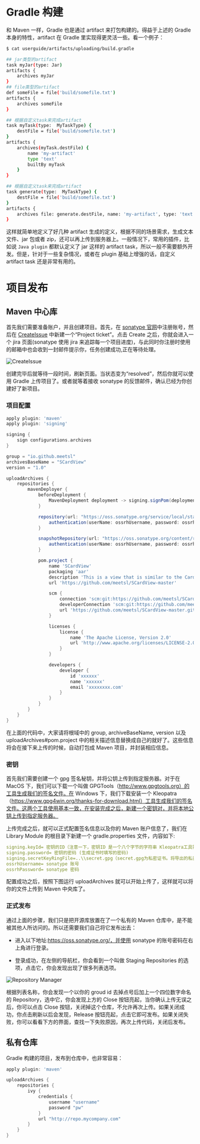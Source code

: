 # Gradle 构建

和 Maven 一样，Gradle 也是通过 artifact 来打包构建的。得益于上述的 Gradle 本身的特性，artifact 在 Gradle 里实现得更灵活一些。看一个例子：

```sh
$ cat userguide/artifacts/uploading/build.gradle

## jar类型的artifact
task myJar(type: Jar)
artifacts {
    archives myJar
}
## file类型的artifact
def someFile = file('build/somefile.txt')
artifacts {
    archives someFile
}

## 根据自定义task来完成artifact
task myTask(type:  MyTaskType) {
    destFile = file('build/somefile.txt')
}
artifacts {
    archives(myTask.destFile) {
        name 'my-artifact'
        type 'text'
        builtBy myTask
    }
}

## 根据自定义task来完成artifact
task generate(type:  MyTaskType) {
    destFile = file('build/somefile.txt')
}
artifacts {
    archives file: generate.destFile, name: 'my-artifact', type: 'text', builtBy: generate
}
```

这样就简单地定义了好几种 artifact 生成的定义，根据不同的场景需求，生成文本文件、jar 包或者 zip，还可以再上传到服务器上。一般情况下，常用的插件，比如说 `Java plugin` 都默认定义了 jar 这样的 artifact task，所以一般不需要额外开发。但是，针对于一些复杂情况，或者在 plugin 基础上增强的话，自定义 artifact task 还是非常有用的。

# 项目发布

## Maven 中心库

首先我们需要准备账户，并且创建项目。首先，在 [sonatype 官网](https://issues.sonatype.org/)中注册账号，然后在 [CreateIssue](https://issues.sonatype.org/secure/CreateIssue.jspa?issuetype=21&pid=10134) 中新建一个“Project ticket”。点击 Create 之后，你就会进入一个 jira 页面(sonatype 使用 jira 来追踪每一个项目进度)，与此同时你注册时使用的邮箱中也会收到一封邮件提示你，任务创建成功,正在等待处理。

![CreateIssue](https://s2.ax1x.com/2019/12/21/QjDPI0.md.png)

创建完毕后就等待一段时间，刷新页面。当状态变为“resolved”，然后你就可以使用 Gradle 上传项目了。或者就等着接收 sonatype 的反馈邮件，确认已经为你创建好了新项目。

### 项目配置

```groovy
apply plugin: 'maven'
apply plugin: 'signing'

signing {
    sign configurations.archives
}

group = "io.github.meetsl"
archivesBaseName = "SCardView"
version = "1.0"

uploadArchives {
    repositories {
        mavenDeployer {
            beforeDeployment {
                MavenDeployment deployment -> signing.signPom(deployment)
            }

            repository(url: "https://oss.sonatype.org/service/local/staging/deploy/maven2/") {
                authentication(userName: ossrhUsername, password: ossrhPassword)
            }

            snapshotRepository(url: "https://oss.sonatype.org/content/repositories/snapshots/") {
                authentication(userName: ossrhUsername, password: ossrhPassword)
            }

            pom.project {
                name 'SCardView'
                packaging 'aar'
                description 'This is a view that is similar to the CardView of google，but it can change the position of shadow and the shadow color of it . '
                url 'https://github.com/meetsl/SCardView-master'

                scm {
                    connection 'scm:git:https://github.com/meetsl/SCardView-master.git'
                    developerConnection 'scm:git:https://github.com/meetsl/SCardView-master.git'
                    url 'https://github.com/meetsl/SCardView-master.git'
                }

                licenses {
                    license {
                        name 'The Apache License, Version 2.0'
                        url 'http://www.apache.org/licenses/LICENSE-2.0.txt'
                    }
                }

                developers {
                    developer {
                        id 'xxxxxx'
                        name 'xxxxxx'
                        email 'xxxxxxxx.com'
                    }
                }
            }
        }
    }
}
```

在上面的代码中，大家请将根域中的 group, archiveBaseName, version 以及 uploadArchives#pom.project 中的相关描述信息替换成自己的就好了。这些信息将会在接下来上传的时候，自动打包成 Maven 项目，并封装相应信息。

### 密钥

首先我们需要创建一个 gpg 签名秘钥，并将公钥上传到指定服务器。对于在 MacOS 下，我们可以下载一个叫做 GPGTools（http://www.gpgtools.org）的工具生成我们的签名文件。在 Windows 下，我们下载安装一个 Kleopatra（https://www.gpg4win.org/thanks-for-download.html）工具生成我们的签名文件。这两个工具使用基本一致，在安装完成之后，新建一个密钥对，并将本地公钥上传到指定服务器。

上传完成之后，就可以正式配置签名信息以及你的 Maven 账户信息了，我们在 Library Module 的根目录下新建一个 gradle.properties 文件，内容如下:

```yml
signing.keyId= 密钥的ID（注意一下，密钥ID 是一个八个字节的字符串 Kleopatra工具需要悬浮在 密钥ID 一栏查看）
signing.password= 密钥的密码 (生成证书时填写的密码)
signing.secretKeyRingFile=..\\secret.gpg（secret.gpg为私密证书。将导出的私密证书，放置在工程目录下）
ossrhUsername= sonatype 账号
ossrhPassword= sonatype 密码
```

配置成功之后，按照下图运行 uploadArchives 就可以开始上传了，这样就可以将你的文件上传到 Maven 中央库了。

### 正式发布

通过上面的步骤，我们只是把开源库放置在了一个私有的 Maven 仓库中，是不能被其他人所访问的。所以还需要我们自己将它发布出去：

- 进入以下地址:https://oss.sonatype.org/，并使用 sonatype 的账号密码在右上角进行登录。

- 登录成功，在左侧的导航栏，你会看到一个叫做 Staging Repositories 的选项，点击它，你会发现出现了很多列表选项。

![Repository Manager](https://s2.ax1x.com/2019/12/21/QjDARU.md.png)

根据列表名称，你会发现一个以你的 groud id 去掉点号后加上一个四位数字命名的 Repository，选中它，你会发现上方的 Close 按钮亮起，当你确认上传无误之后，你可以点击 Close 按钮，关闭掉这个仓库，不允许再次上传。如果关闭成功，你点击刷新以后会发现，Release 按钮亮起，点击它即可发布。如果关闭失败，你可以看看下方的界面，查找一下失败原因，再次上传代码，关闭后发布。

## 私有仓库

Gradle 构建的项目，发布到仓库中，也非常容易：

```groovy
apply plugin: 'maven'

uploadArchives {
    repositories {
        ivy {
            credentials {
                username "username"
                password "pw"
            }
            url "http://repo.mycompany.com"
        }
    }
}
```
